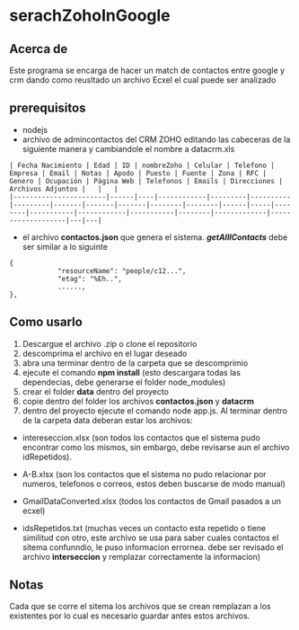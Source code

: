 # serachZohoInGoogle

## **Acerca de**

Este programa se encarga de hacer un match de contactos entre google y crm
dando como reusltado un archivo Ecxel el cual puede ser analizado 

## prerequisitos

- nodejs
- archivo de admincontactos del CRM ZOHO editando las cabeceras de la siguiente manera
 y cambiandole el nombre a datacrm.xls
```
| Fecha Nacimiento | Edad | ID | nombreZoho | Celular | Telefono | Empresa | Email | Notas | Apodo | Puesto | Fuente | Zona | RFC | Genero | Ocupación | Página Web | Telefonos | Emails | Direcciones | Archivos Adjuntos |   |   |
|-----------------------|------|----|------------|---------|----------|---------|-------|-------|-------|--------|--------|------|-----|--------|-----------|------------|-----------|--------|-------------|-------------------|---|---|
```
- el archivo **contactos.json** que genera el sistema. ***getAlllContacts*** debe ser similar a lo siguinte

```
{
            "resourceName": "people/c12...",
            "etag": "%Eh..",
            ......,
},
```

## Como usarlo

1. Descargue el archivo .zip o clone el repositorio
2. descomprima el archivo en el lugar deseado
3. abra una terminar dentro de la carpeta que se descomprimio
4. ejecute el comando **npm install** (esto descargara todas las dependecias, debe generarse el folder node_modules)
5. crear el folder **data** dentro del proyecto
6. copie dentro del folder los archivos **contactos.json** y **datacrm**
7. dentro del proyecto ejecute el comando node app.js. Al terminar dentro de la carpeta data deberan estar los archivos:

* intereseccion.xlsx (son todos los contactos que el sistema pudo encontrar como los mismos, sin embargo, debe revisarse aun el archivo idRepetidos).

*   A-B.xlsx (son los contactos que el sistema no pudo relacionar por numeros, telefonos o correos, estos deben buscarse de modo manual)
*   GmailDataConverted.xlsx (todos los contactos de Gmail pasados a un ecxel)
*   idsRepetidos.txt (muchas veces un contacto esta repetido o tiene similitud con otro, este archivo se usa para saber cuales contactos el sitema confunndio, le puso informacion errornea. debe ser revisado el archivo **interseccion** y remplazar correctamente la informacion)

## Notas

Cada que se corre el sitema los archivos que se crean remplazan a los existentes por lo cual es necesario guardar antes estos archivos.
